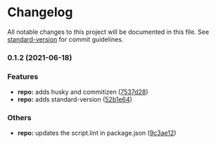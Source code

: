 # Changelog

All notable changes to this project will be documented in this file. See [standard-version](https://github.com/conventional-changelog/standard-version) for commit guidelines.

### 0.1.2 (2021-06-18)


### Features

* **repo:** adds husky and commitizen ([7537d28](https://github.com/rayjanwilson/pr-to-pipeline-test/commit/7537d28c5db06d7237d8331b80902a26e973568d))
* **repo:** adds standard-version ([52b1e64](https://github.com/rayjanwilson/pr-to-pipeline-test/commit/52b1e6439700ac62dec4651e9434be002ab078da))


### Others

* **repo:** updates the script.lint in package.json ([9c3ae12](https://github.com/rayjanwilson/pr-to-pipeline-test/commit/9c3ae12727f3deb62b5bed0904602d67fc56197e))

